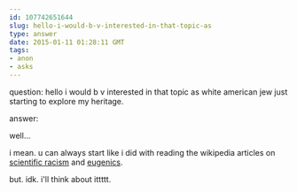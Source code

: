 ```yaml
---
id: 107742651644
slug: hello-i-would-b-v-interested-in-that-topic-as
type: answer
date: 2015-01-11 01:28:11 GMT
tags:
- anon
- asks
---
```

question: hello i would b v interested in that topic as white american jew just starting to explore my heritage.

answer: <p>well...</p>
<p>i mean. u can always start like i did with reading the wikipedia articles on <a href="https://en.wikipedia.org/wiki/Scientific_racism">scientific racism</a>&nbsp;and <a href="https://en.wikipedia.org/wiki/History_of_eugenics">eugenics</a>.&nbsp;</p>
<p>but. idk. i'll think about ittttt.&nbsp;</p>
<p></p>